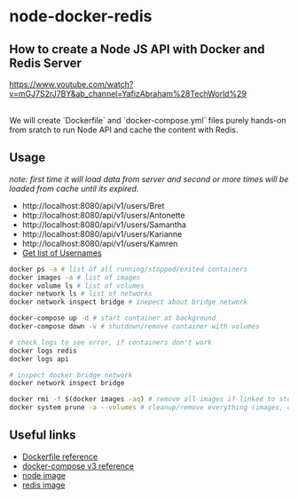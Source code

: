 # node-docker-redis

How to create a Node JS API with Docker and Redis Server
--------------------------------------------------------
https://www.youtube.com/watch?v=mGJ7S2rJ7BY&ab_channel=YafizAbraham%28TechWorld%29

<br>
We will create `Dockerfile` and `docker-compose.yml` files purely hands-on from sratch to run Node API and cache the content with Redis.

<br>

## Usage
_note: first time it will load data from server and second or more times will be loaded from cache until its expired._


- http://localhost:8080/api/v1/users/Bret
- http://localhost:8080/api/v1/users/Antonette
- http://localhost:8080/api/v1/users/Samantha
- http://localhost:8080/api/v1/users/Karianne
- http://localhost:8080/api/v1/users/Kamren
- [Get list of Usernames](https://jsonplaceholder.typicode.com/users)

```sh
docker ps -a # list of all running/stopped/exited containers
docker images -a # list of images
docker volume ls # list of volumes
docker network ls # list of networks
docker network inspect bridge # inepect about bridge network

docker-compose up -d # start container at background
docker-compose down -v # shutdown/remove container with volumes

# check logs to see error, if containers don't work
docker logs redis
docker logs api

# inspect docker bridge network
docker network inspect bridge

docker rmi -f $(docker images -aq) # remove all images if linked to stopped/removed containers
docker system prune -a --volumes # cleanup/remove everything (images, containers, volumes & etc) in one go
```

## Useful links
- [Dockerfile reference](https://docs.docker.com/engine/reference/builder/#from)
- [docker-compose v3 reference](https://docs.docker.com/compose/compose-file/compose-file-v3/)
- [node image](https://hub.docker.com/_/node?tab=tags)
- [redis image](https://hub.docker.com/_/redis?tab=tags)
